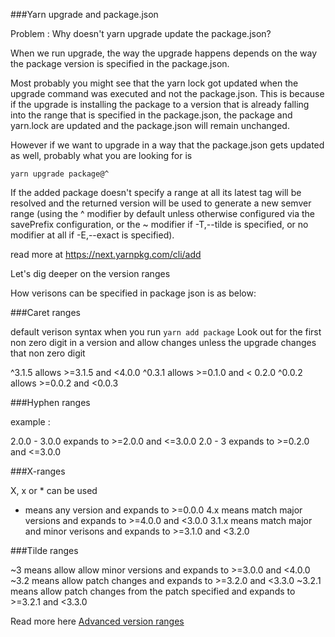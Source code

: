 ###Yarn upgrade and package.json

Problem : Why doesn't yarn upgrade update the package.json?

When we run upgrade, the way the upgrade happens depends on the way the package version is specified in the package.json.

Most probably you might see that the yarn lock got updated when the upgrade command was executed and not the package.json. This is because if the upgrade is installing the package to a version that is already falling into the range that is specified in the package.json, the package and yarn.lock are updated and the package.json will remain unchanged.

However if we want to upgrade in a way that the package.json gets updated as well, probably what you are looking for is

````
yarn upgrade package@^ 
````

If the added package doesn't specify a range at all its latest tag will be resolved and the returned version will be used to generate a new semver range (using the ^ modifier by default unless otherwise configured via the savePrefix configuration, or the ~ modifier if -T,--tilde is specified, or no modifier at all if -E,--exact is specified).

read more at https://next.yarnpkg.com/cli/add

Let's dig deeper on the version ranges

How verisons can be specified in package json is as below:

###Caret ranges

default verison syntax when you run `yarn add package`
Look out for the first non zero digit in a version and allow changes unless the upgrade changes that non zero digit

^3.1.5 allows >=3.1.5 and <4.0.0
^0.3.1 allows >=0.1.0 and < 0.2.0
^0.0.2 allows >=0.0.2 and <0.0.3

###Hyphen ranges 

example : 

2.0.0 - 3.0.0  expands to >=2.0.0 and <=3.0.0
2.0 - 3 expands to >=0.2.0 and <=3.0.0

###X-ranges

X, x or * can be used

* means any version and expands to >=0.0.0
4.x means match major versions and expands to >=4.0.0 and <3.0.0 
3.1.x means match major and minor verisons and expands to >=3.1.0 and <3.2.0

###Tilde ranges

~3 means allow allow minor versions and expands to >=3.0.0 and <4.0.0
~3.2 means allow patch changes and expands to >=3.2.0 and <3.3.0
~3.2.1 means allow patch changes from the patch specified and expands to >=3.2.1 and <3.3.0

Read more here [Advanced version ranges](https://classic.yarnpkg.com/en/docs/dependency-versions#toc-advanced-version-ranges)
